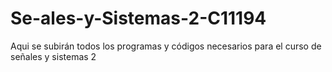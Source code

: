 # Se-ales-y-Sistemas-2-C11194
Aqui se subirán todos los programas y códigos necesarios para el curso de señales y sistemas 2 
